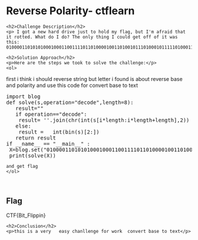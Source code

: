 
<!DOCTYPE html>
<html>

<body>
    <h1>Reverse Polarity- ctflearn</h1>

    <h2>Challenge Description</h2>
    <p> I got a new hard drive just to hold my flag, but I'm afraid that it rotted. What do I do? The only thing I could get off of it was this: 01000011010101000100011001111011010000100110100101110100010111110100011001101100011010010111000001110000011010010110111001111101
 
</p>
 
    <h2>Solution Approach</h2>
    <p>Here are the steps we took to solve the challenge:</p>
    <ol>
first i think i should reverse string but letter i found is about reverse base and polarity and use this code for convert base to text
<pre>
import blog
def solve(s,operation="decode",length=8):
   result=""
   if operation=="decode":
    result= ''.join(chr(int(s[i*length:i*length+length],2)) for i in range(len(s)//length))
   else:
    result =   int(bin(s)[2:])
   return result
if __name__ == "__main__" :
 X=blog.set("01000011010101000100011001111011010000100110100101110100010111110100011001101100011010010111000001110000011010010110111001111101",1,"str")
 print(solve(X))
</pre>
       
    and get flag
    </ol>
<br>
    <h2>Flag</h2>
    <p class="flag">CTF{Bit_Flippin}

</p>

    <h2>Conclusion</h2>
    <p>this is a very   easy chanllenge for work  convert base to text</p>
</body>
</html>

